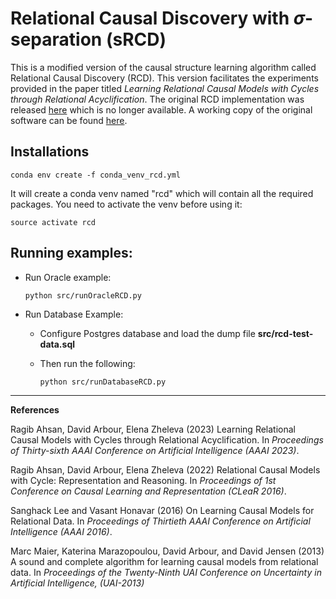 # Relational Causal Discovery with $\sigma$-separation (sRCD)

This is a modified version of the causal structure learning algorithm called Relational Causal Discovery (RCD). This version facilitates the experiments provided in the paper titled *Learning Relational Causal Models with Cycles through Relational Acyclification*. The original RCD implementation was released [here](https://kdl-umass.github.io/relational_causal_discovery.html) which is no longer available. A working copy of the original software can be found [here](https://github.com/ragib06/RCD). 

 
## Installations

  ```conda env create -f conda_venv_rcd.yml```
		
  It will create a conda venv named "rcd" which will contain all the required packages. You need to activate the venv before using it:
  
  ```source activate rcd```
  
  
## Running examples:

- Run Oracle example:

	```python src/runOracleRCD.py```

- Run Database Example: 
	- Configure Postgres database and load the dump file **src/rcd-test-data.sql**
	
	- Then run the following: 

		```python src/runDatabaseRCD.py```
  
----------
**References**

Ragib Ahsan, David Arbour, Elena Zheleva (2023) Learning Relational Causal Models with Cycles through Relational Acyclification. In *Proceedings of Thirty-sixth AAAI Conference on Artificial Intelligence (AAAI 2023)*. 

Ragib Ahsan, David Arbour, Elena Zheleva (2022) Relational Causal Models with Cycle: Representation and Reasoning. In *Proceedings of 1st Conference on Causal Learning and Representation (CLeaR 2016)*.

Sanghack Lee and Vasant Honavar (2016) On Learning Causal Models for Relational Data.  In *Proceedings of Thirtieth AAAI Conference on Artificial Intelligence (AAAI 2016)*.

Marc Maier, Katerina Marazopoulou, David Arbour, and David Jensen (2013) A sound and complete algorithm for learning causal models from relational data. In *Proceedings of the Twenty-Ninth UAI Conference on Uncertainty in Artificial Intelligence, (UAI-2013)*
